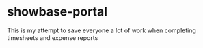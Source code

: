 # showbase-portal 
This is my attempt to save everyone a lot of work when completing timesheets and expense reports
